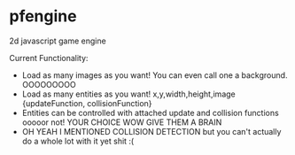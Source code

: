 # pfengine
2d javascript game engine

Current Functionality:
* Load as many images as you want!  You can even call one a background.  OOOOOOOOO
* Load as many entities as you want!  x,y,width,height,image {updateFunction, collisionFunction}
* Entities can be controlled with attached update and collision functions  ooooor not!  YOUR CHOICE WOW GIVE THEM A BRAIN
* OH YEAH I MENTIONED COLLISION DETECTION but you can't actually do a whole lot with it yet shit :(

